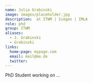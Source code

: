 ```yaml
---
name: Julia Grabinski
image: images/placeholder.jpg
description:  at ITWM | Siegen | IMLA
role: phd
group: ITWM
aliases:
  - J. Grabinski
  - Grabinski
links:
  home-page: mypage.com
  email: mail@me.de
  twitter: 
---
```


PhD Student working on ...
